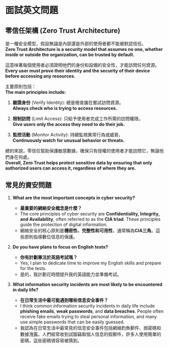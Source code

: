 # 面試英文問題

## 零信任架構 (Zero Trust Architecture) 

是一種安全模型，假設無論是內部還是外部的使用者都不能被默認信任。  
**Zero Trust Architecture is a security model that assumes no one, whether inside or outside the organization, can be trusted by default.**

這意味著每個使用者必須證明他們的身份和設備的安全性，才能訪問任何資源。  
**Every user must prove their identity and the security of their device before accessing any resources.**

主要原則包括：  
**The main principles include:**

1. **驗證身份** (Verify Identity): 總是檢查誰在嘗試訪問資源。  
   **Always check who is trying to access resources.**

2. **限制訪問** (Limit Access): 只給予使用者完成工作所需的訪問權限。  
   **Give users only the access they need to do their job.**

3. **監控活動** (Monitor Activity): 持續監視異常行為或威脅。  
   **Continuously watch for unusual behavior or threats.**

總的來說，零信任幫助保護敏感數據，確保只有授權的使用者才能訪問它，無論他們身在何處。  
**Overall, Zero Trust helps protect sensitive data by ensuring that only authorized users can access it, regardless of where they are.**

## 常見的資安問題
1. **What are the most important concepts in cyber security?**
   - **最重要的網絡安全概念是什麼？**
   - The core principles of cyber security are **Confidentiality, Integrity, and Availability**, often referred to as the **CIA triad**. These principles guide the protection of digital information.
   - 網絡安全的核心原則是**機密性、完整性和可用性**，通常稱為**CIA三角**。這些原則指導數位信息的保護。

2. **Do you have plans to focus on English tests?**
   - **你有計劃專注於英語考試嗎？**
   - Yes, I plan to dedicate time to improve my English skills and prepare for the tests.
   - 是的，我計劃花時間提升我的英語能力並準備考試。

3. **What information security incidents are most likely to be encountered in daily life?**
   - **在日常生活中最可能遇到哪些信息安全事件？**
   - I think common information security incidents in daily life include **phishing emails**, **weak passwords**, and **data breaches**. People often receive fake emails trying to steal personal information, and many use simple passwords that can be easily guessed.
   - 我認為在日常生活中最常見的信息安全事件包括網絡釣魚郵件、弱密碼和數據洩露。人們經常收到試圖竊取個人信息的假郵件，許多人使用簡單的密碼，這些密碼很容易被猜到。
